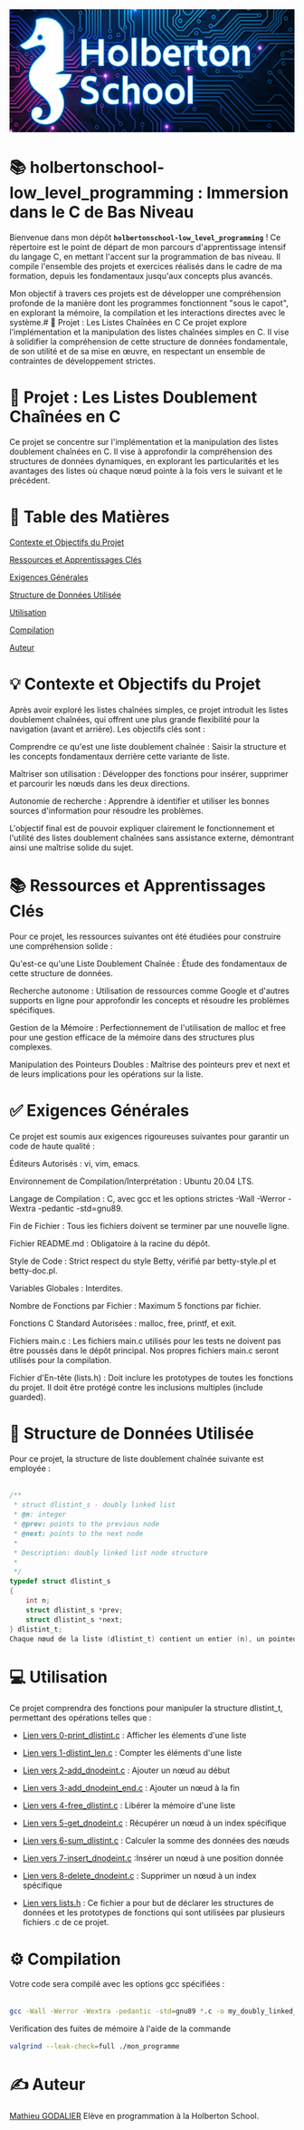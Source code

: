 <img src= "https://github.com/Mathieu7483/Aiko78-Photgraphy/blob/main/img/holberton%20modif.png">

# 📚 holbertonschool-low_level_programming : Immersion dans le C de Bas Niveau

Bienvenue dans mon dépôt **`holbertonschool-low_level_programming`** ! Ce répertoire est le point de départ de mon parcours d'apprentissage intensif du langage C, en mettant l'accent sur la programmation de bas niveau. Il compile l'ensemble des projets et exercices réalisés dans le cadre de ma formation, depuis les fondamentaux jusqu'aux concepts plus avancés.

Mon objectif à travers ces projets est de développer une compréhension profonde de la manière dont les programmes fonctionnent "sous le capot", en explorant la mémoire, la compilation et les interactions directes avec le système.# 🔗 Projet : Les Listes Chaînées en C
Ce projet explore l'implémentation et la manipulation des listes chaînées simples en C. Il vise à solidifier la compréhension de cette structure de données fondamentale, de son utilité et de sa mise en œuvre, en respectant un ensemble de contraintes de développement strictes.

# 🔁 Projet : Les Listes Doublement Chaînées en C
Ce projet se concentre sur l'implémentation et la manipulation des listes doublement chaînées en C. Il vise à approfondir la compréhension des structures de données dynamiques, en explorant les particularités et les avantages des listes où chaque nœud pointe à la fois vers le suivant et le précédent.

# 📖 Table des Matières
[Contexte et Objectifs du Projet](https://github.com/Mathieu7483/holbertonschool-low_level_programming/tree/main/doubly_linked_lists#-contexte-et-objectifs-du-projet)

[Ressources et Apprentissages Clés](https://github.com/Mathieu7483/holbertonschool-low_level_programming/tree/main/doubly_linked_lists#-ressources-et-apprentissages-cl%C3%A9s)

[Exigences Générales](https://github.com/Mathieu7483/holbertonschool-low_level_programming/tree/main/doubly_linked_lists#-exigences-g%C3%A9n%C3%A9rales)

[Structure de Données Utilisée](https://github.com/Mathieu7483/holbertonschool-low_level_programming/tree/main/doubly_linked_lists#-structure-de-donn%C3%A9es-utilis%C3%A9e)

[Utilisation](https://github.com/Mathieu7483/holbertonschool-low_level_programming/tree/main/doubly_linked_lists#-utilisation)

[Compilation](https://github.com/Mathieu7483/holbertonschool-low_level_programming/tree/main/doubly_linked_lists#%EF%B8%8F-compilation)

[Auteur](https://github.com/Mathieu7483/holbertonschool-low_level_programming/tree/main/doubly_linked_lists#%EF%B8%8F-auteur)

# 💡 Contexte et Objectifs du Projet
Après avoir exploré les listes chaînées simples, ce projet introduit les listes doublement chaînées, qui offrent une plus grande flexibilité pour la navigation (avant et arrière). Les objectifs clés sont :

Comprendre ce qu'est une liste doublement chaînée : Saisir la structure et les concepts fondamentaux derrière cette variante de liste.

Maîtriser son utilisation : Développer des fonctions pour insérer, supprimer et parcourir les nœuds dans les deux directions.

Autonomie de recherche : Apprendre à identifier et utiliser les bonnes sources d'information pour résoudre les problèmes.

L'objectif final est de pouvoir expliquer clairement le fonctionnement et l'utilité des listes doublement chaînées sans assistance externe, démontrant ainsi une maîtrise solide du sujet.

# 📚 Ressources et Apprentissages Clés
Pour ce projet, les ressources suivantes ont été étudiées pour construire une compréhension solide :

Qu'est-ce qu'une Liste Doublement Chaînée : Étude des fondamentaux de cette structure de données.

Recherche autonome : Utilisation de ressources comme Google et d'autres supports en ligne pour approfondir les concepts et résoudre les problèmes spécifiques.

Gestion de la Mémoire : Perfectionnement de l'utilisation de malloc et free pour une gestion efficace de la mémoire dans des structures plus complexes.

Manipulation des Pointeurs Doubles : Maîtrise des pointeurs prev et next et de leurs implications pour les opérations sur la liste.

# ✅ Exigences Générales
Ce projet est soumis aux exigences rigoureuses suivantes pour garantir un code de haute qualité :

Éditeurs Autorisés : vi, vim, emacs.

Environnement de Compilation/Interprétation : Ubuntu 20.04 LTS.

Langage de Compilation : C, avec gcc et les options strictes -Wall -Werror -Wextra -pedantic -std=gnu89.

Fin de Fichier : Tous les fichiers doivent se terminer par une nouvelle ligne.

Fichier README.md : Obligatoire à la racine du dépôt.

Style de Code : Strict respect du style Betty, vérifié par betty-style.pl et betty-doc.pl.

Variables Globales : Interdites.

Nombre de Fonctions par Fichier : Maximum 5 fonctions par fichier.

Fonctions C Standard Autorisées : malloc, free, printf, et exit.

Fichiers main.c : Les fichiers main.c utilisés pour les tests ne doivent pas être poussés dans le dépôt principal. Nos propres fichiers main.c seront utilisés pour la compilation.

Fichier d'En-tête (lists.h) : Doit inclure les prototypes de toutes les fonctions du projet. Il doit être protégé contre les inclusions multiples (include guarded).

# 📝 Structure de Données Utilisée
Pour ce projet, la structure de liste doublement chaînée suivante est employée :

```C

/**
 * struct dlistint_s - doubly linked list
 * @n: integer
 * @prev: points to the previous node
 * @next: points to the next node
 *
 * Description: doubly linked list node structure
 *
 */
typedef struct dlistint_s
{
    int n;
    struct dlistint_s *prev;
    struct dlistint_s *next;
} dlistint_t;
Chaque nœud de la liste (dlistint_t) contient un entier (n), un pointeur (prev) vers le nœud précédent, et un pointeur (next) vers le nœud suivant.
````

# 💻 Utilisation
Ce projet comprendra des fonctions pour manipuler la structure dlistint_t, permettant des opérations telles que :

* [Lien vers 0-print_dlistint.c](https://github.com/Mathieu7483/holbertonschool-low_level_programming/blob/main/doubly_linked_lists/0-print_dlistint.c) : Afficher les élements d'une liste

* [Lien vers 1-dlistint_len.c](https://github.com/Mathieu7483/holbertonschool-low_level_programming/blob/main/doubly_linked_lists/1-dlistint_len.c) : Compter les éléments d'une liste

* [Lien vers 2-add_dnodeint.c](https://github.com/Mathieu7483/holbertonschool-low_level_programming/blob/main/doubly_linked_lists/2-add_dnodeint.c) : Ajouter un nœud au début

* [Lien vers 3-add_dnodeint_end.c](https://github.com/Mathieu7483/holbertonschool-low_level_programming/blob/main/doubly_linked_lists/3-add_dnodeint_end.c) : Ajouter un nœud à la fin

* [Lien vers 4-free_dlistint.c](https://github.com/Mathieu7483/holbertonschool-low_level_programming/blob/main/doubly_linked_lists/4-free_dlistint.c) : Libérer la mémoire d'une liste

* [Lien vers 5-get_dnodeint.c](https://github.com/Mathieu7483/holbertonschool-low_level_programming/blob/main/doubly_linked_lists/5-get_dnodeint.c) : Récupérer un nœud à un index spécifique

* [Lien vers 6-sum_dlistint.c](https://github.com/Mathieu7483/holbertonschool-low_level_programming/blob/main/doubly_linked_lists/6-sum_dlistint.c) : Calculer la somme des données des nœuds

* [Lien vers 7-insert_dnodeint.c](https://github.com/Mathieu7483/holbertonschool-low_level_programming/blob/main/doubly_linked_lists/7-insert_dnodeint.c) :Insérer un nœud à une position donnée

* [Lien vers 8-delete_dnodeint.c](https://github.com/Mathieu7483/holbertonschool-low_level_programming/blob/main/doubly_linked_lists/8-delete_dnodeint.c) : Supprimer un nœud à un index spécifique

* [Lien vers lists.h](https://github.com/Mathieu7483/holbertonschool-low_level_programming/blob/main/doubly_linked_lists/lists.h) : Ce fichier a pour but de déclarer les structures de données et les prototypes de fonctions qui sont utilisées par plusieurs fichiers .c de ce projet.

# ⚙️ Compilation
Votre code sera compilé avec les options gcc spécifiées :

```Bash

gcc -Wall -Werror -Wextra -pedantic -std=gnu89 *.c -o my_doubly_linked_lists
```

Verification des fuites de mémoire à l'aide de la commande
```Bash
valgrind --leak-check=full ./mon_programme
```

# ✍️ Auteur
[Mathieu GODALIER](https://github.com/Mathieu7483) Elève en programmation à la Holberton School.
